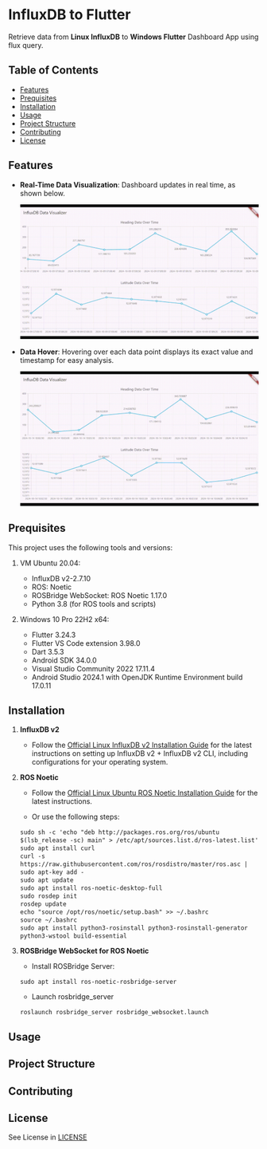 # InfluxDB to Flutter 
Retrieve data from **Linux InfluxDB** to **Windows Flutter** Dashboard App using flux query.

## Table of Contents
- [Features](#features)
- [Prequisites](#prequisites)
- [Installation](#installation)
- [Usage](#usage)
- [Project Structure](#project-structure)
- [Contributing](#contributing)
- [License](#license)

## Features
- **Real-Time Data Visualization**: Dashboard updates in real time, as shown below.

    ![Real-Time Visualization](assets/realtimedata.gif)

- **Data Hover**: Hovering over each data point displays its exact value and timestamp for easy analysis.

    ![Data Hover](assets/datahover.gif)

## Prequisites
This project uses the following tools and versions:
1. VM Ubuntu 20.04:
    - InfluxDB v2-2.7.10
    - ROS: Noetic
    - ROSBridge WebSocket: ROS Noetic 1.17.0
    - Python 3.8 (for ROS tools and scripts)

2. Windows 10 Pro 22H2 x64:
    - Flutter 3.24.3
    - Flutter VS Code extension 3.98.0
    - Dart 3.5.3
    - Android SDK 34.0.0
    - Visual Studio Community 2022 17.11.4
    - Android Studio 2024.1 with OpenJDK Runtime Environment build 17.0.11

## Installation
1. **InfluxDB v2**
   - Follow the [Official Linux InfluxDB v2 Installation Guide](https://docs.influxdata.com/influxdb/v2/install/?t=Linux) for the latest instructions on setting up InfluxDB v2 + InfluxDB v2 CLI, including configurations for your operating system.

2. **ROS Noetic**
    - Follow the [Official Linux Ubuntu ROS Noetic Installation Guide](http://wiki.ros.org/noetic/Installation/Ubuntu) for the latest instructions.

    - Or use the following steps:
    ```
    sudo sh -c 'echo "deb http://packages.ros.org/ros/ubuntu $(lsb_release -sc) main" > /etc/apt/sources.list.d/ros-latest.list'
    sudo apt install curl
    curl -s https://raw.githubusercontent.com/ros/rosdistro/master/ros.asc | sudo apt-key add -
    sudo apt update
    sudo apt install ros-noetic-desktop-full
    sudo rosdep init
    rosdep update
    echo "source /opt/ros/noetic/setup.bash" >> ~/.bashrc
    source ~/.bashrc
    sudo apt install python3-rosinstall python3-rosinstall-generator python3-wstool build-essential
    ```

3. **ROSBridge WebSocket for ROS Noetic**
    - Install ROSBridge Server:
    ```
    sudo apt install ros-noetic-rosbridge-server
    ```

    - Launch rosbridge_server
    ```
    roslaunch rosbridge_server rosbridge_websocket.launch
    ```

## Usage


## Project Structure


## Contributing


## License
See License in [LICENSE](LICENSE)